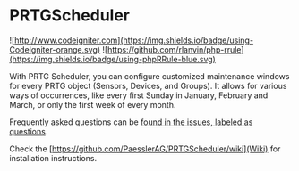 # PRTGScheduler
![http://www.codeigniter.com](https://img.shields.io/badge/using-CodeIgniter-orange.svg) 
![https://github.com/rlanvin/php-rrule](https://img.shields.io/badge/using-phpRRule-blue.svg)

With PRTG Scheduler, you can configure customized maintenance windows for every PRTG object (Sensors, Devices, and Groups). It allows for various ways of occurrences, like every first Sunday in January, February and March, or only the first week of every month.

Frequently asked questions can be [found in the issues, labeled as questions](https://github.com/PaesslerAG/PRTGScheduler/issues?q=is%3Aissue+is%3Aclosed).

Check the [https://github.com/PaesslerAG/PRTGScheduler/wiki](Wiki) for installation instructions.
